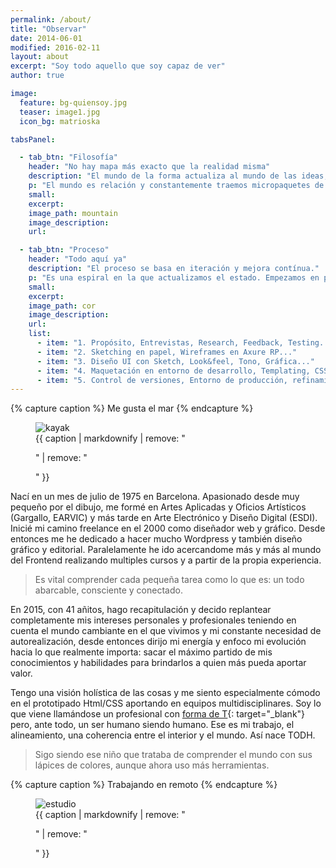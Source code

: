 ```yaml
---
permalink: /about/
title: "Observar"
date: 2014-06-01
modified: 2016-02-11
layout: about
excerpt: "Soy todo aquello que soy capaz de ver"
author: true

image:
  feature: bg-quiensoy.jpg
  teaser: image1.jpg
  icon_bg: matrioska

tabsPanel:

  - tab_btn: "Filosofía"
    header: "No hay mapa más exacto que la realidad misma"
    description: "El mundo de la forma actualiza al mundo de las ideas, y al revés."
    p: "El mundo es relación y constantemente traemos micropaquetes de información de un contexto a otro. Este vaivén es el motor que da sentido a la existencia de todo, ya sea un proyecto profesional o tu propia vida."
    small:
    excerpt:
    image_path: mountain
    image_description:
    url:

  - tab_btn: "Proceso"
    header: "Todo aquí ya"
    description: "El proceso se basa en iteración y mejora contínua."
    p: "Es una espiral en la que actualizamos el estado. Empezamos en pequeño buscando desde el principio abarcar todo el proceso para ir de lo difuso a lo concreto. Busco permanecer ligero, usando tecnologías, rápidas, fáciles y útiles como Sass, liquid, Jade, Markdown, Yaml, Json, Html5, Gulp, Git... Refactorizar constantemente. Usar convenciones en la nomenclatura, html5 semántico..."
    small:
    excerpt:
    image_path: cor
    image_description:
    url:
    list:
      - item: "1. Propósito, Entrevistas, Research, Feedback, Testing..."
      - item: "2. Sketching en papel, Wireframes en Axure RP..."
      - item: "3. Diseño UI con Sketch, Look&feel, Tono, Gráfica..."
      - item: "4. Maquetación en entorno de desarrollo, Templating, CSS..."
      - item: "5. Control de versiones, Entorno de producción, refinamientos"
---
```

{% capture caption %}
Me gusta el mar
{% endcapture %}

<figure>
<img src="{{ site.url }}/assets/images/bio-kayak.jpg" alt="kayak">
<figcaption>
{{ caption | markdownify | remove: "<p>" | remove: "</p>" }}
</figcaption>
</figure>

Nací en un mes de julio de 1975 en Barcelona. Apasionado desde muy pequeño por el dibujo, me formé en Artes Aplicadas y Oficios Artísticos (Gargallo, EARVIC) y más tarde en Arte Electrónico y Diseño Digital (ESDI). Inicié mi camino freelance en el 2000 como diseñador web y gráfico. Desde entonces me he dedicado a hacer mucho Wordpress y también diseño gráfico y editorial. Paralelamente he ido acercandome más y más al mundo del Frontend realizando multiples cursos y a partir de la propia experiencia.

> Es vital comprender cada pequeña tarea como lo que es: un todo abarcable, consciente y conectado.

En 2015, con 41 añitos, hago recapitulación y decido replantear completamente mis intereses personales y profesionales teniendo en cuenta el mundo cambiante en el que vivimos y mi constante necesidad de autorealización, desde entonces dirijo mi energía y enfoco mi evolución hacia lo que realmente importa: sacar el máximo partido de mis conocimientos y habilidades para brindarlos a quien más pueda aportar valor.

Tengo una visión holística de las cosas y me siento especialmente cómodo en el prototipado Html/CSS aportando en equipos multidisciplinares. Soy lo que viene llamándose un profesional con [forma de T](https://en.wikipedia.org/wiki/T-shaped_skills){: target="_blank"} pero, ante todo, un ser humano siendo humano. Ese es mi trabajo, el alineamiento, una coherencia entre el interior y el mundo. Así nace TODH.

> Sigo siendo ese niño que trataba de comprender el mundo con sus lápices de colores, aunque ahora uso más herramientas.

{% capture caption %}
Trabajando en remoto
{% endcapture %}

<figure>
  <img src="{{ site.url }}/assets/images/estudio.jpg" alt="estudio">
  <figcaption>
    {{ caption | markdownify | remove: "<p>" | remove: "</p>" }}
  </figcaption>
</figure>

<!-- Send a donation via [PayPal](https://www.paypal.com/cgi-bin/webscr?cmd=_s-xclick&hosted_button_id=M6U4FS8Y794X4). -->
